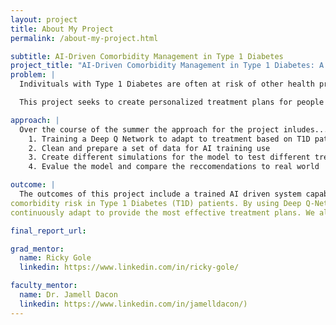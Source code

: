 ```yaml
---
layout: project
title: About My Project
permalink: /about-my-project.html

subtitle: AI-Driven Comorbidity Management in Type 1 Diabetes
project_title: "AI-Driven Comorbidity Management in Type 1 Diabetes: A Reinforcement Learning Approach for Thyroid, Celiac, and Cardiovascular Disorders"
problem: |
  Indivituals with Type 1 Diabetes are often at risk of other health problems associated with diabetes. Complications can arise over time because of high blood pressure which can damage the heart and blood vessels, leading to complications. Managing diabetes is a lot to handle at once and involves tracking multiple things at once such as insulin intake, tracking blood sugar levels and more.

  This project seeks to create personalized treatment plans for people with Type 1 diabetes using a specific type of AI called Deep Q Networks. The model will learn from personalized healthcare data like heart activity and blood sugar levels and suggest tailored strategies for the patient. This way patients can better manage their diabetes while simultaneously reduce their risk of other health complications. 

approach: |
  Over the course of the summer the approach for the project inludes...
    1. Training a Deep Q Network to adapt to treatment based on T1D patients
    2. Clean and prepare a set of data for AI training use
    3. Create different simulations for the model to test different treatment strategies and their health impact
    4. Evalue the model and compare the reccomendations to real world 

outcome: |
  The outcomes of this project include a trained AI driven system capable of recommending optimized treatment strategies to manage
comorbidity risk in Type 1 Diabetes (T1D) patients. By using Deep Q-Networks (DQN), the system will learn from individual patient data and
continuously adapt to provide the most effective treatment plans. We also expect to have an evaluation report in showing how well the AI performs in reducing health risks and improving treatment effectiveness. 

final_report_url: 

grad_mentor:
  name: Ricky Gole
  linkedin: https://www.linkedin.com/in/ricky-gole/

faculty_mentor:
  name: Dr. Jamell Dacon
  linkedin: https://www.linkedin.com/in/jamelldacon/)
---
```

